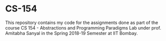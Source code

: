 # CS-154
This repository contains my code for the assignments done as part of the course CS 154 - Abstractions and Programming Paradigms Lab under prof. Amitabha Sanyal in the Spring 2018-19 Semester at IIT Bombay.

